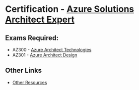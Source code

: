 # Certification - [Azure Solutions Architect Expert](https://www.microsoft.com/en-us/learning/azure-solutions-architect.aspx)
## Exams Required:
* AZ300 - [Azure Architect Technologies](./az300-plan.md)
* AZ301 - [Azure Architect Design](./az301-plan.md)

## Other Links
* [Other Resources](./resources.md)
